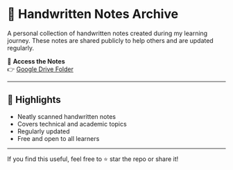 # 📝 Handwritten Notes Archive

A personal collection of handwritten notes created during my learning journey. These notes are shared publicly to help others and are updated regularly.

📂 **Access the Notes**  
👉 [Google Drive Folder](https://drive.google.com/drive/folders/1qdfYd5d0l6WoE3tDdhccAH5twCus6jPg?usp=sharing)

---

## 📌 Highlights

- Neatly scanned handwritten notes
- Covers technical and academic topics
- Regularly updated
- Free and open to all learners

---

If you find this useful, feel free to ⭐ star the repo or share it!
